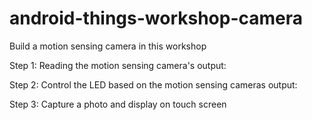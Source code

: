 # android-things-workshop-camera
Build a motion sensing camera in this workshop

Step 1: Reading the motion sensing camera's output:

Step 2: Control the LED based on the motion sensing cameras output:

Step 3: Capture a photo and display on touch screen
